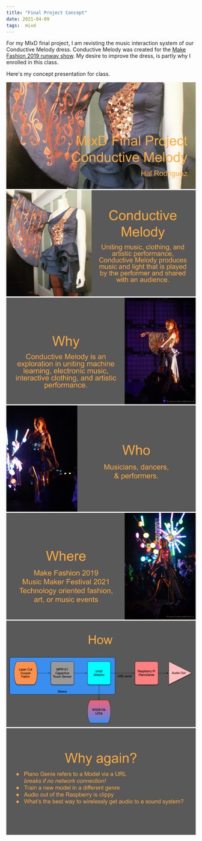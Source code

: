 ```yaml
---
title: "Final Project Concept"
date: 2021-04-09
tags:  mixd
---
```

For my MIxD final project, I am revisting the music interaction system of our Conductive Melody dress. Conductive Melody was created for the [Make Fashion 2019 runway show](http://www.makefashion.ca/makefashion-2019/). My desire to improve the dress, is partly why I enrolled in this class.

Here's my concept presentation for class.

![title](/images/cMelody1.png)
![conductive melody](/images/cMelody2.png)
![why](/images/cMelody3.png)
![who](/images/cMelody4.png)
![where](/images/cMelody5.png)
![how](/images/cMelody6.png)
![why again?](/images/cMelody7.png)
